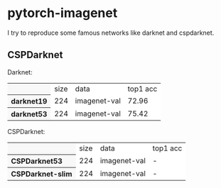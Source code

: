 # pytorch-imagenet
I try to reproduce some famous networks like darknet and cspdarknet.

## CSPDarknet

Darknet:

<table><tbody>
<tr><th align="left" bgcolor=#f8f8f8> </th>  <td bgcolor=white> size </td><td bgcolor=white> data </td><td bgcolor=white> top1 acc</tr>

<tr><th align="left" bgcolor=#f8f8f8> darknet19 </th><td bgcolor=white> 224 </td><td bgcolor=white> imagenet-val  </td>
<td bgcolor=white> 72.96 </td></tr>

<tr><th align="left" bgcolor=#f8f8f8> darknet53 </th><td bgcolor=white> 224 </td><td bgcolor=white> imagenet-val  </td>
<td bgcolor=white> 75.42 </td></tr>
</table></tbody>

CSPDarknet:

<table><tbody>
<tr><th align="left" bgcolor=#f8f8f8> </th> <td bgcolor=white> size </td><td bgcolor=white> data </td><td bgcolor=white> top1 acc</tr>

<tr><th align="left" bgcolor=#f8f8f8> CSPDarknet53 </th><td bgcolor=white> 224 </td><td bgcolor=white> imagenet-val  </td>
<td bgcolor=white> - </td></tr>

<tr><th align="left" bgcolor=#f8f8f8> CSPDarknet-slim </th><td bgcolor=white> 224 </td><td bgcolor=white> imagenet-val  </td>
<td bgcolor=white> - </td></tr>
</table></tbody>
